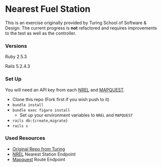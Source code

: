 # Nearest Fuel Station

This is an exercise originally provided by Turing School of Software & Design. The current progress is **not** refactored and requires improvements to the test as well as the controller. 

### Versions

Ruby 2.5.3

Rails 5.2.4.3

### Set Up

You will need an API key from each [NREL](https://developer.nrel.gov/signup/) and [MAPQUEST](https://developer.mapquest.com/user/me/apps).

- Clone this repo (Fork first if you wish push to it)
- `bundle install`
- `bundle exec figaro install`
  - Set up your environment variables to `NREL` and `MAPQUEST`
- `rails db:{create,migrate}`
- `rails s`

### Used Resources
- [Original Repo from Turing](https://github.com/turingschool-examples/nearest-fuel-station)
- [NREL](https://developer.nrel.gov/docs/transportation/alt-fuel-stations-v1/nearest/#json-output-format) Nearest Station Endpoint
- [Mapquest](https://developer.mapquest.com/documentation/directions-api/route/get/) Route Endpoint
